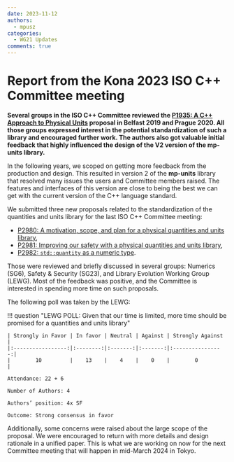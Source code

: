 ```yaml
---
date: 2023-11-12
authors:
  - mpusz
categories:
  - WG21 Updates
comments: true
---
```


# Report from the Kona 2023 ISO C++ Committee meeting

**Several groups in the ISO C++ Committee reviewed the
[P1935: A C++ Approach to Physical Units](https://wg21.link/p1935) proposal in
Belfast 2019 and Prague 2020. All those groups expressed interest in the
potential standardization of such a library and encouraged further work. The
authors also got valuable initial feedback that highly influenced the design of
the V2 version of the mp-units library.**

In the following years, we scoped on getting more feedback from the production
and design. This resulted in version 2 of the **mp-units** library that
resolved many issues the users and Committee members raised. The features and
interfaces of this version are close to being the best we can get with the
current version of the C++ language standard.

<!-- more -->

We submitted three new proposals related to the standardization of the
quantities and units library for the last ISO C++ Committee meeting:

- [P2980: A motivation, scope, and plan for a physical quantities and units library](https://wg21.link/p2980R1),
- [P2981: Improving our safety with a physical quantities and units library](https://wg21.link/p2981R1),
- [P2982: `std::quantity` as a numeric type](https://wg21.link/p2982R1).

Those were reviewed and briefly discussed in several groups: Numerics (SG6),
Safety & Security (SG23), and Library Evolution Working Group (LEWG). Most of
the feedback was positive, and the Committee is interested in spending more
time on such proposals.

The following poll was taken by the LEWG:

<!-- markdownlint-disable-next-line MD013 -->
!!! question "LEWG POLL: Given that our time is limited, more time should be promised for a quantities and units library"

    | Strongly in Favor | In favor | Neutral | Against | Strongly Against |
    |:-----------------:|:--------:|:-------:|:-------:|:----------------:|
    |        10         |    13    |    4    |    0    |        0         |

    Attendance: 22 + 6

    Number of Authors: 4

    Authors’ position: 4x SF

    Outcome: Strong consensus in favor

Additionally, some concerns were raised about the large scope of the proposal.
We were encouraged to return with more details and design rationale in a unified
paper. This is what we are working on now for the next Committee meeting that
will happen in mid-March 2024 in Tokyo.
